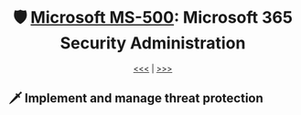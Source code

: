 <div align="center">

# 🛡️ [Microsoft MS-500](ms-500-index.md): Microsoft 365 Security Administration

[<<<](ms-500-part1.md) | [>>>](ms-500-part3.md)
      
</div>

      
## 🗡️ Implement and manage threat protection

